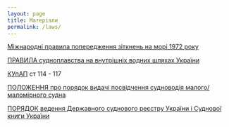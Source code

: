 ```yaml
---
layout: page
title: Матеріали
permalink: /laws/
---
```


[Міжнародні правила попередження зіткнень на морі 1972 року](https://zakon.rada.gov.ua/laws/show/995_137#o60)

[ПРАВИЛА судноплавства на внутрішніх водних шляхах України](https://zakon.rada.gov.ua/laws/show/z0872-04)

[КУпАП](https://zakon.rada.gov.ua/laws/show/80731-10) ст 114 - 117

[ПОЛОЖЕННЯ про порядок видачі посвідчення судноводія малого/маломірного судна](https://zakon.rada.gov.ua/laws/show/z0831-13)

[ПОРЯДОК ведення Державного суднового реєстру України і Суднової книги України](https://zakon.rada.gov.ua/laws/show/1069-97-%D0%BF#Text)
